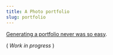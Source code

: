 ```yaml
---
title: A Photo portfolio
slug: portfolio
---
```

[Generating a portfolio never was so easy](/waffel/examples/portfolio/demo/index.html).

( _Work in progress_ )